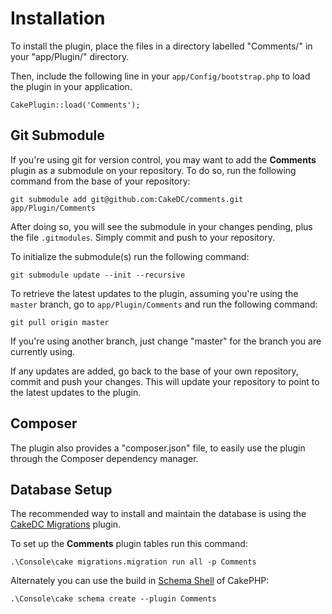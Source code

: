 Installation
============

To install the plugin, place the files in a directory labelled "Comments/" in your "app/Plugin/" directory.

Then, include the following line in your `app/Config/bootstrap.php` to load the plugin in your application.

```
CakePlugin::load('Comments');
```

Git Submodule
-------------

If you're using git for version control, you may want to add the **Comments** plugin as a submodule on your repository. To do so, run the following command from the base of your repository:

```
git submodule add git@github.com:CakeDC/comments.git app/Plugin/Comments
```

After doing so, you will see the submodule in your changes pending, plus the file ```.gitmodules```. Simply commit and push to your repository.

To initialize the submodule(s) run the following command:

```
git submodule update --init --recursive
```

To retrieve the latest updates to the plugin, assuming you're using the ```master``` branch, go to ```app/Plugin/Comments``` and run the following command:

```
git pull origin master
```

If you're using another branch, just change "master" for the branch you are currently using.

If any updates are added, go back to the base of your own repository, commit and push your changes. This will update your repository to point to the latest updates to the plugin.

Composer
--------

The plugin also provides a "composer.json" file, to easily use the plugin through the Composer dependency manager.

Database Setup
--------------

The recommended way to install and maintain the database is using the [CakeDC Migrations](https://github.com/cakedc/migrations) plugin.

To set up the **Comments** plugin tables run this command:

```
.\Console\cake migrations.migration run all -p Comments
```

Alternately you can use the build in [Schema Shell](http://book.cakephp.org/2.0/en/console-and-shells/schema-management-and-migrations.html) of CakePHP:

```
.\Console\cake schema create --plugin Comments
```



